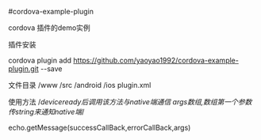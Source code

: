 #cordova-example-plugin


cordova 插件的demo实例

插件安装

cordova plugin add https://github.com/yaoyao1992/cordova-example-plugin.git --save

文件目录
	/www
	/src
		/android
		/ios
	plugin.xml

使用方法
/*deviceready后调用该方法与native端通信
args数组,数组第一个参数传string来通知native端*/

echo.getMessage(successCallBack,errorCallBack,args)



